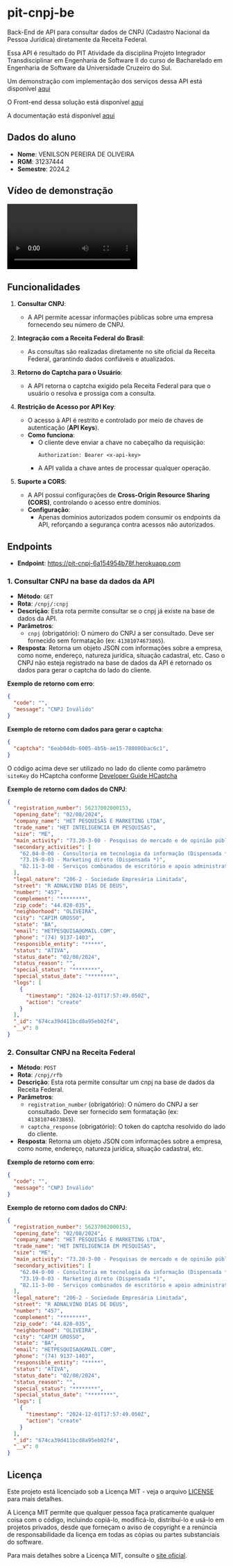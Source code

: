# pit-cnpj-be

Back-End de API para consultar dados de CNPJ (Cadastro Nacional da Pessoa Jurídica) diretamente da Receita Federal.

Essa API é resultado do PIT Atividade da disciplina Projeto Integrador Transdisciplinar em Engenharia de Software II do curso de Bacharelado em Engenharia de Software da Universidade Cruzeiro do Sul.

Um demonstração com implementação dos serviços dessa API está disponível [aqui](https://pit-cnpj.venith.com.br)

O Front-end dessa solução está disponível [aqui](https://github.com/VeniOliver/pit-cnpj-fe)

A documentação está disponível [aqui](https://github.com/VeniOliver/pit-cnpj-be/tree/735d75d4ce6fa588b14e0a6ed08f5c967c49eafa/docs)

## Dados do aluno
- **Nome**: VENILSON PEREIRA DE OLIVEIRA
- **RGM**: 31237444
- **Semestre**: 2024.2

## Vídeo de demonstração

![Demonstração](./docs/assets/demo.mp4)


## Funcionalidades

1. **Consultar CNPJ**:
   - A API permite acessar informações públicas sobre uma empresa fornecendo seu número de CNPJ.

2. **Integração com a Receita Federal do Brasil**:
   - As consultas são realizadas diretamente no site oficial da Receita Federal, garantindo dados confiáveis e atualizados.

3. **Retorno do Captcha para o Usuário**:
   - A API retorna o captcha exigido pela Receita Federal para que o usuário o resolva e prossiga com a consulta.

4. **Restrição de Acesso por API Key**:
   - O acesso à API é restrito e controlado por meio de chaves de autenticação (**API Keys**).
   - **Como funciona**:
     - O cliente deve enviar a chave no cabeçalho da requisição:
       ```http
       Authorization: Bearer <x-api-key>
       ```
     - A API valida a chave antes de processar qualquer operação.

5. **Suporte a CORS**:
   - A API possui configurações de **Cross-Origin Resource Sharing (CORS)**, controlando o acesso entre domínios.
   - **Configuração**:
     - Apenas domínios autorizados podem consumir os endpoints da API, reforçando a segurança contra acessos não autorizados.

## Endpoints

- **Endpoint**: https://pit-cnpj-6a154954b78f.herokuapp.com

### 1. **Consultar CNPJ na base da dados da API**
- **Método**: `GET`
- **Rota**: `/cnpj/:cnpj`
- **Descrição**: Esta rota permite consultar se o cnpj já existe na base de dados da API.
- **Parâmetros**:
  - `cnpj` (obrigatório): O número do CNPJ a ser consultado. Deve ser fornecido sem formatação (ex: `41381074673865`).
- **Resposta**: Retorna um objeto JSON com informações sobre a empresa, como nome, endereço, natureza jurídica, situação cadastral, etc. Caso o CNPJ não esteja registrado na base de dados da API é retornado os dados para gerar o captcha do lado do cliente.

**Exemplo de retorno com erro**:

```json
{
  "code": "",
  "message": "CNPJ Inválido"
}
```

**Exemplo de retorno com dados para gerar o captcha**:

```json
{
  "captcha": "6eab04db-6005-4b5b-ae15-788080bac6c1",
}
```
O código acima deve ser utilizado no lado do cliente como parâmetro `siteKey` do HCaptcha conforme [Developer Guide HCaptcha](https://docs.hcaptcha.com/)

**Exemplo de retorno com dados do CNPJ**:

```json
{
  "registration_number": 56237002000153,
  "opening_date": "02/08/2024",
  "company_name": "HET PESQUISAS E MARKETING LTDA",
  "trade_name": "HET INTELIGENCIA EM PESQUISAS",
  "size": "ME",
  "main_activity": "73.20-3-00 - Pesquisas de mercado e de opinião pública (Dispensada *)",
  "secondary_activities": [
    "62.04-0-00 - Consultoria em tecnologia da informação (Dispensada *)",
    "73.19-0-03 - Marketing direto (Dispensada *)",
    "82.11-3-00 - Serviços combinados de escritório e apoio administrativo (Dispensada *)"
  ],
  "legal_nature": "206-2 - Sociedade Empresária Limitada",
  "street": "R ADNALVINO DIAS DE DEUS",
  "number": "457",
  "complement": "********",
  "zip_code": "44.820-035",
  "neighborhood": "OLIVEIRA",
  "city": "CAPIM GROSSO",
  "state": "BA",
  "email": "HETPESQUISA@GMAIL.COM",
  "phone": "(74) 9137-1403",
  "responsible_entity": "*****",
  "status": "ATIVA",
  "status_date": "02/08/2024",
  "status_reason": "",
  "special_status": "********",
  "special_status_date": "********",
  "logs": [
    {
      "timestamp": "2024-12-01T17:57:49.050Z",
      "action": "create"
    }
  ],
  "_id": "674ca39d411bcd8a95eb02f4",
  "__v": 0
} 
```

### 2. **Consultar CNPJ na Receita Federal**
- **Método**: `POST`
- **Rota**: `/cnpj/rfb`
- **Descrição**: Esta rota permite consultar um cnpj na base de dados da Receita Federal.
- **Parâmetros**:
  - `registration_number` (obrigatório): O número do CNPJ a ser consultado. Deve ser fornecido sem formatação (ex: `41381074673865`).
  - `captcha_response` (obrigatório): O token do captcha resolvido do lado do cliente.
- **Resposta**: Retorna um objeto JSON com informações sobre a empresa, como nome, endereço, natureza jurídica, situação cadastral, etc.

**Exemplo de retorno com erro**:

```json
{
  "code": "",
  "message": "CNPJ Inválido"
}
```

**Exemplo de retorno com dados do CNPJ**:

```json
{
  "registration_number": 56237002000153,
  "opening_date": "02/08/2024",
  "company_name": "HET PESQUISAS E MARKETING LTDA",
  "trade_name": "HET INTELIGENCIA EM PESQUISAS",
  "size": "ME",
  "main_activity": "73.20-3-00 - Pesquisas de mercado e de opinião pública (Dispensada *)",
  "secondary_activities": [
    "62.04-0-00 - Consultoria em tecnologia da informação (Dispensada *)",
    "73.19-0-03 - Marketing direto (Dispensada *)",
    "82.11-3-00 - Serviços combinados de escritório e apoio administrativo (Dispensada *)"
  ],
  "legal_nature": "206-2 - Sociedade Empresária Limitada",
  "street": "R ADNALVINO DIAS DE DEUS",
  "number": "457",
  "complement": "********",
  "zip_code": "44.820-035",
  "neighborhood": "OLIVEIRA",
  "city": "CAPIM GROSSO",
  "state": "BA",
  "email": "HETPESQUISA@GMAIL.COM",
  "phone": "(74) 9137-1403",
  "responsible_entity": "*****",
  "status": "ATIVA",
  "status_date": "02/08/2024",
  "status_reason": "",
  "special_status": "********",
  "special_status_date": "********",
  "logs": [
    {
      "timestamp": "2024-12-01T17:57:49.050Z",
      "action": "create"
    }
  ],
  "_id": "674ca39d411bcd8a95eb02f4",
  "__v": 0
} 
```

## Licença

Este projeto está licenciado sob a Licença MIT - veja o arquivo [LICENSE](./LICENSE) para mais detalhes.

A Licença MIT permite que qualquer pessoa faça praticamente qualquer coisa com o código, incluindo copiá-lo, modificá-lo, distribuí-lo e usá-lo em projetos privados, desde que forneçam o aviso de copyright e a renúncia de responsabilidade da licença em todas as cópias ou partes substanciais do software.

Para mais detalhes sobre a Licença MIT, consulte o [site oficial](https://opensource.org/licenses/MIT).



